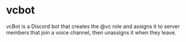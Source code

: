 # vcbot
vcBot is a Discord bot that creates the @vc role and assigns it to server members that join a voice channel, then unassigns it when they leave.
